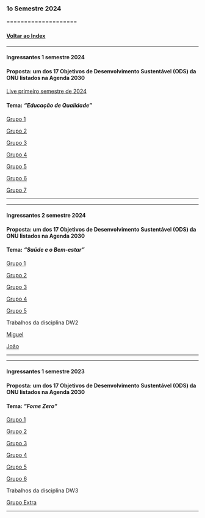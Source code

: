
### 1o Semestre 2024
====================
#### [Voltar ao Index](README.md)

* * *
#### Ingressantes 1 semestre 2024
#### Proposta:  um dos 17 Objetivos de Desenvolvimento Sustentável (ODS) da ONU listados na Agenda 2030

[Live primeiro semestre de 2024]()
#### Tema: _“Educação de Qualidade”_



[Grupo 1](https://github.com/CasemiroSJunior/P.I.Fatec-1SEM.2024)

[Grupo 2](https://github.com/KauaFT/PrimeiroPI_FATEC_2024)


[Grupo 3](https://github.com/KauePO/Projeto-Interdisciplinar-01-2024)


[Grupo 4](https://github.com/RashiniK/Fatec-PI)

[Grupo 5](https://github.com/bruno-santos382/PI_SEMESTRE_1)

[Grupo 6](https://github.com/DSM-Grupo-06-Projeto-Integrador-2024/dsm-grupo-6-pi)

[Grupo 7](https://github.com/GabrielVictorino8266/pi_1semestre)
* * *

* * *
#### Ingressantes 2 semestre 2024
#### Proposta:  um dos 17 Objetivos de Desenvolvimento Sustentável (ODS) da ONU listados na Agenda 2030
#### Tema: _“Saúde e o Bem-estar”_



[Grupo 1](https://github.com/Jrdotan/Medcontrol-Proj-2SEM-Grupo-1)

[Grupo 2](https://github.com/Kallielmpinheiro/FATEC_2024_2SEM_PI)


[Grupo 3](https://github.com/bruno87532/PI-FATECDSM2SMSB)


[Grupo 4](https://github.com/Watch-Zone-Projeto-PI/Watch-Zone)

[Grupo 5](https://github.com/pedromnicolau/Projeto-PI-Kaizen)

Trabalhos da disciplina DW2

[Miguel ]()

[João]()

* * *

* * *
#### Ingressantes 1 semestre 2023
#### Proposta:  um dos 17 Objetivos de Desenvolvimento Sustentável (ODS) da ONU listados na Agenda 2030

#### Tema: _"Fome Zero”_



[Grupo 1](https://github.com/igornsferreira/fatec-dsm-pi-3sem)

[Grupo 2](https://github.com/frqnk/DSM.PI.3)


[Grupo 3](https://github.com/marquesluana/PI_DSM_FATEC_GRUPO3_1SEM2024)


[Grupo 4](https://github.com/mvitoriasuz/PI-ArrecadaAraras)

[Grupo 5](https://github.com/pie172/FATEC_PI_1SEM_2024)

[Grupo 6](https://github.com/VitorEduardoOliveira/PI_1SEM_2024)

Trabalhos da disciplina DW3

[Grupo Extra]()



* * *